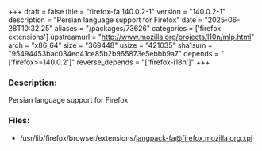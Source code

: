 +++
draft = false
title = "firefox-fa 140.0.2-1"
version = "140.0.2-1"
description = "Persian language support for Firefox"
date = "2025-06-28T10:32:25"
aliases = "/packages/73626"
categories = ['firefox-extensions']
upstreamurl = "http://www.mozilla.org/projects/l10n/mlp.html"
arch = "x86_64"
size = "369448"
usize = "421035"
sha1sum = "95494453bac034ed41ce85b2b965873e5ebbb9a7"
depends = "['firefox>=140.0.2']"
reverse_depends = "['firefox-i18n']"
+++
### Description: 
Persian language support for Firefox

### Files: 
* /usr/lib/firefox/browser/extensions/langpack-fa@firefox.mozilla.org.xpi
